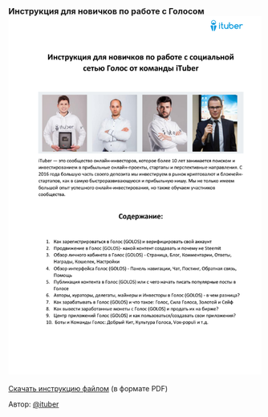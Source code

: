 ### Инструкция для новичков по работе с Голосом![](/assets/ituber.png)

[Скачать инструкцию файлом](https://goo.gl/3NoaGd) \(в формате PDF\)

Автор: [@ituber](https://golos.io/@ituber)

